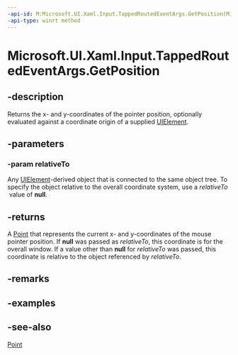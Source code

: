 ```yaml
---
-api-id: M:Microsoft.UI.Xaml.Input.TappedRoutedEventArgs.GetPosition(Microsoft.UI.Xaml.UIElement)
-api-type: winrt method
---
```


<!-- Method syntax
public Windows.Foundation.Point GetPosition(Windows.UI.Xaml.UIElement relativeTo)
-->

# Microsoft.UI.Xaml.Input.TappedRoutedEventArgs.GetPosition

## -description
Returns the x- and y-coordinates of the pointer position, optionally evaluated against a coordinate origin of a supplied [UIElement](../microsoft.ui.xaml/uielement.md).

## -parameters
### -param relativeTo
Any [UIElement](../microsoft.ui.xaml/uielement.md)-derived object that is connected to the same object tree. To specify the object relative to the overall coordinate system, use a *relativeTo*  value of **null**.

## -returns
A [Point](/uwp/api/windows.foundation.point) that represents the current x- and y-coordinates of the mouse pointer position. If **null** was passed as *relativeTo*, this coordinate is for the overall window. If a value other than **null** for *relativeTo* was passed, this coordinate is relative to the object referenced by *relativeTo*.

## -remarks

## -examples

## -see-also
[Point](/uwp/api/windows.foundation.point)
